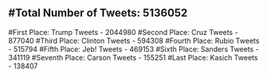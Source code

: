 #Total Number of Tweets: 5136052 
---
#First Place: Trump Tweets - 2044980
#Second Place: Cruz Tweets - 877040
#Third Place: Clinton Tweets - 594308
#Fourth Place: Rubio Tweets - 515794
#Fifth Place: Jeb! Tweets - 469153
#Sixth Place: Sanders Tweets - 341119
#Seventh Place: Carson Tweets - 155251
#Last Place: Kasich Tweets - 138407
